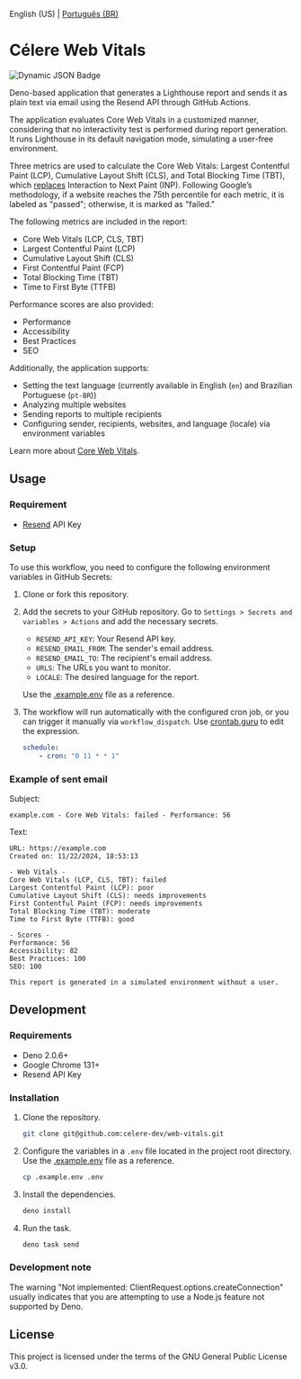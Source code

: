 English (US) | [Português (BR)](./README.pt-BR.md)

# Célere Web Vitals

![Dynamic JSON Badge](https://img.shields.io/badge/dynamic/json?url=https%3A%2F%2Fapi.github.com%2Frepos%2Fcelere-dev%2Fcelere-web-vitals%2Factions%2Fworkflows%2F128475555%2Fruns%3Fstatus%3Dcompleted%26per_page%3D1&query=%24.workflow_runs%5B0%5D.run_started_at&style=flat-square&label=last%20email%20sent&color=%232f0b48&link=https%3A%2F%2Fgithub.com%2Fcelere-dev%2Fcelere-web-vitals%2Factions)

Deno-based application that generates a Lighthouse report and sends it as plain text via email using the Resend API through GitHub Actions.

The application evaluates Core Web Vitals in a customized manner, considering that no interactivity test is performed during report generation. It runs Lighthouse in its default navigation mode, simulating a user-free environment.

Three metrics are used to calculate the Core Web Vitals: Largest Contentful Paint (LCP), Cumulative Layout Shift (CLS), and Total Blocking Time (TBT), which [replaces](https://web.dev/articles/inp#lab-measurement) Interaction to Next Paint (INP). Following Google’s methodology, if a website reaches the 75th percentile for each metric, it is labeled as "passed"; otherwise, it is marked as "failed."

The following metrics are included in the report:

- Core Web Vitals (LCP, CLS, TBT)
- Largest Contentful Paint (LCP)
- Cumulative Layout Shift (CLS)
- First Contentful Paint (FCP)
- Total Blocking Time (TBT)
- Time to First Byte (TTFB)

Performance scores are also provided:

- Performance
- Accessibility
- Best Practices
- SEO

Additionally, the application supports:

- Setting the text language (currently available in English (`en`) and Brazilian Portuguese (`pt-BR`))
- Analyzing multiple websites
- Sending reports to multiple recipients
- Configuring sender, recipients, websites, and language (locale) via environment variables

Learn more about [Core Web Vitals](https://web.dev/explore/learn-core-web-vitals).

## Usage

### Requirement

- [Resend](https://resend.com/) API Key

### Setup

To use this workflow, you need to configure the following environment variables in GitHub Secrets:

1. Clone or fork this repository.

2. Add the secrets to your GitHub repository. Go to `Settings > Secrets and variables > Actions` and add the necessary secrets.

    - `RESEND_API_KEY`: Your Resend API key.
    - `RESEND_EMAIL_FROM`: The sender's email address.
    - `RESEND_EMAIL_TO`: The recipient's email address.
    - `URLS`: The URLs you want to monitor.
    - `LOCALE`: The desired language for the report.

    Use the [.example.env](.example.env) file as a reference.

3. The workflow will run automatically with the configured cron job, or you can trigger it manually via `workflow_dispatch`. Use [crontab.guru](https://crontab.guru/) to edit the expression.

    ```yaml
    schedule:
        - cron: "0 11 * * 1"
    ```

### Example of sent email

Subject:
```
example.com - Core Web Vitals: failed - Performance: 56
```

Text:
```
URL: https://example.com
Created on: 11/22/2024, 18:53:13

- Web Vitals -
Core Web Vitals (LCP, CLS, TBT): failed
Largest Contentful Paint (LCP): poor
Cumulative Layout Shift (CLS): needs improvements
First Contentful Paint (FCP): needs improvements
Total Blocking Time (TBT): moderate
Time to First Byte (TTFB): good

- Scores -
Performance: 56
Accessibility: 82
Best Practices: 100
SEO: 100

This report is generated in a simulated environment without a user.
```

## Development

### Requirements

- Deno 2.0.6+
- Google Chrome 131+
- Resend API Key

### Installation

1. Clone the repository.

    ```bash
    git clone git@github.com:celere-dev/web-vitals.git
    ```

2. Configure the variables in a `.env` file located in the project root directory. Use the [.example.env](.example.env) file as a reference.

    ```bash
    cp .example.env .env
    ```

3. Install the dependencies.

    ```bash
    deno install
    ```

4. Run the task.

    ```bash
    deno task send
    ```

### Development note

The warning "Not implemented: ClientRequest.options.createConnection" usually indicates that you are attempting to use a Node.js feature not supported by Deno.

## License

This project is licensed under the terms of the GNU General Public License v3.0.
